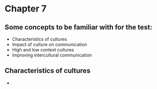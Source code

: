 Chapter 7
======================================================

## Some concepts to be familiar with for the test:
- Characteristics of cultures
- Impact of culture on communication
- High and low context cultures
- Improving intercultural communication

## Characteristics of cultures
- 